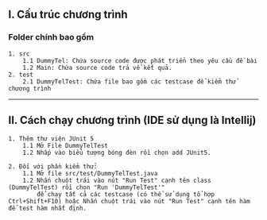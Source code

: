 ## I. Cấu trúc chương trình

### Folder chính bao gồm
    1. src
        1.1 DummyTel: Chứa source code được phát triển theo yêu cầu đề bài 
        1.2 Main: Chứa source code trả về kết quả.
    2. test 
        2.1 DummyTelTest: Chứa file bao gồm các testcase để kiểm thử chương trình
    

***

## II. Cách chạy chương trình (IDE sử dụng là Intellij)

    1. Thêm thư viện JUnit 5 
        1.1 Mở File DummyTelTest 
        1.2 Nhấp vào biểu tượng bóng đèn rồi chọn add JUnit5.

    2. Đối với phần kiểm thử:
        1.1 Mở file src/test/DummyTelTest.java
        1.2 Nhấn chuột trái vào nút "Run Test" cạnh tên class (DummyTelTest) rồi chọn "Run 'DummyTelTest'" 
            để chạy tất cả các testcase (có thể sử dụng tổ hợp Ctrl+Shift+F10) hoặc Nhấn chuột trái vào nút "Run Test" cạnh tên hàm để test hàm nhất định.
